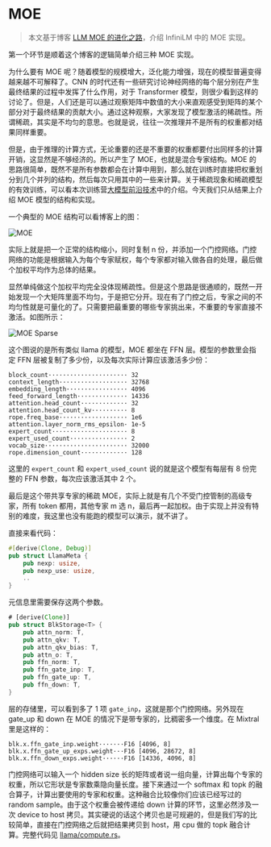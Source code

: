 ﻿# MOE

> 本文基于博客 [LLM MOE 的进化之路](https://bruceyuan.com/llms-zero-to-hero/the-way-of-moe-model-evolution.html)，介绍 InfiniLM 中的 MOE 实现。

第一个环节是顺着这个博客的逻辑简单介绍三种 MOE 实现。

为什么要有 MOE 呢？随着模型的规模增大，泛化能力增强，现在的模型普遍变得越来越不可解释了。CNN 的时代还有一些研究讨论神经网络的每个层分别在产生最终结果的过程中发挥了什么作用，对于 Transformer 模型，则很少看到这样的讨论了。但是，人们还是可以通过观察矩阵中数值的大小来直观感受到矩阵的某个部分对于最终结果的贡献大小。通过这种观察，大家发现了模型激活的稀疏性。所谓稀疏，其实是不均匀的意思。也就是说，往往一次推理并不是所有的权重都对结果同样重要。

但是，由于推理的计算方式，无论重要的还是不重要的权重都要付出同样多的计算开销，这显然是不够经济的。所以产生了 MOE，也就是混合专家结构。MOE 的思路很简单，既然不是所有参数都会在计算中用到，那么就在训练时直接把权重划分到几个并列的结构，然后每次只用其中的一些来计算。关于稀疏现象和稀疏模型的有效训练，可以看本次训练营[大模型前沿技术](https://opencamp.cn/InfiniTensor/camp/2024winter/stage/8?tab=video)中的介绍。今天我们只从结果上介绍 MOE 模型的结构和实现。

一个典型的 MOE 结构可以看博客上的图：

![MOE](https://bruceyuan.com/llms-zero-to-hero/basic-moe-model.png)

实际上就是把一个正常的结构缩小，同时复制 n 份，并添加一个门控网络。门控网络的功能是根据输入为每个专家赋权，每个专家都对输入做各自的处理，最后做个加权平均作为总体的结果。

显然单纯做这个加权平均完全没体现稀疏性。但是这个思路是很通顺的，既然一开始发现一个大矩阵里面不均匀，于是把它分开。现在有了门控之后，专家之间的不均匀性就是可量化的了。只需要把最重要的哪些专家挑出来，不重要的专家直接不激活。如图所示：

![MOE Sparse](https://bruceyuan.com/llms-zero-to-hero/switch-transformers-moe-model.png)

这个图说的是所有类似 llama 的模型，MOE 都坐在 FFN 层。模型的参数里会指定 FFN 层被复制了多少份，以及每次实际计算应该激活多少份：

```plaintext
block_count······················ 32
context_length··················· 32768
embedding_length················· 4096
feed_forward_length·············· 14336
attention.head_count············· 32
attention.head_count_kv·········· 8
rope.freq_base··················· 1e6
attention.layer_norm_rms_epsilon· 1e-5
expert_count····················· 8
expert_used_count················ 2
vocab_size······················· 32000
rope.dimension_count············· 128
```

这里的 `expert_count` 和 `expert_used_count` 说的就是这个模型有每层有 8 份完整的 FFN 参数，每次应该激活其中 2 个。

最后是这个带共享专家的稀疏 MOE，实际上就是有几个不受门控管制的高级专家，所有 token 都用，其他专家 m 选 n，最后再一起加权。由于实现上并没有特别的难度，我这里也没有能跑的模型可以演示，就不讲了。

直接来看代码：

```rust
#[derive(Clone, Debug)]
pub struct LlamaMeta {
    pub nexp: usize,
    pub nexp_use: usize,
    ..
}
```

元信息里需要保存这两个参数。

```rust
# [derive(Clone)]
pub struct BlkStorage<T> {
    pub attn_norm: T,
    pub attn_qkv: T,
    pub attn_qkv_bias: T,
    pub attn_o: T,
    pub ffn_norm: T,
    pub ffn_gate_inp: T,
    pub ffn_gate_up: T,
    pub ffn_down: T,
}
```

层的存储里，可以看到多了 1 项 `gate_inp`，这就是那个门控网络。另外现在 gate_up 和 down 在 MOE 的情况下是带专家的，比稠密多一个维度。在 Mixtral 里是这样的：

```plaintext
blk.x.ffn_gate_inp.weight·······F16 [4096, 8]
blk.x.ffn_gate_up_exps.weight···F16 [4096, 28672, 8]
blk.x.ffn_down_exps.weight······F16 [14336, 4096, 8]
```

门控网络可以输入一个 hidden size 长的矩阵或者说一组向量，计算出每个专家的权重，所以它形状是专家数乘隐向量长度。接下来通过一个 softmax 和 topk 的融合算子，计算出要使用的专家和权重。这种融合比较像你们应该已经写过的 random sample。由于这个权重会被传递给 down 计算的环节，这里必然涉及一次 device to host 拷贝。其实硬说的话这个拷贝也是可规避的，但是我们写的比较简单，直接在门控网络之后就把结果拷贝到 host，用 cpu 做的 topk 融合计算。完整代码见 [llama/compute.rs](https://github.com/InfiniTensor/InfiniLM/blob/main/models/llama/common/src/compute.rs)。
